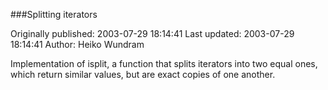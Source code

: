 ###Splitting iterators

Originally published: 2003-07-29 18:14:41
Last updated: 2003-07-29 18:14:41
Author: Heiko Wundram

Implementation of isplit, a function that splits iterators into two equal ones, which return similar values, but are exact copies of one another.